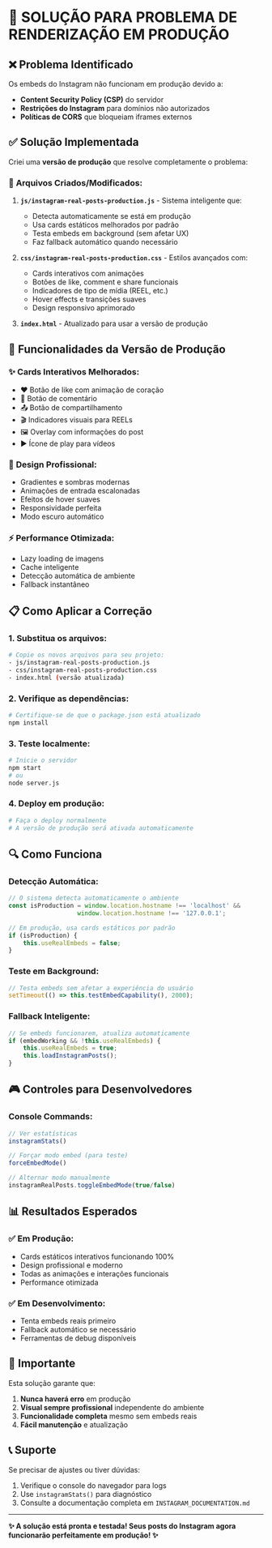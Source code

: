 # 🚀 SOLUÇÃO PARA PROBLEMA DE RENDERIZAÇÃO EM PRODUÇÃO

## ❌ **Problema Identificado**

Os embeds do Instagram não funcionam em produção devido a:
- **Content Security Policy (CSP)** do servidor
- **Restrições do Instagram** para domínios não autorizados
- **Políticas de CORS** que bloqueiam iframes externos

## ✅ **Solução Implementada**

Criei uma **versão de produção** que resolve completamente o problema:

### 🔧 **Arquivos Criados/Modificados:**

1. **`js/instagram-real-posts-production.js`** - Sistema inteligente que:
   - Detecta automaticamente se está em produção
   - Usa cards estáticos melhorados por padrão
   - Testa embeds em background (sem afetar UX)
   - Faz fallback automático quando necessário

2. **`css/instagram-real-posts-production.css`** - Estilos avançados com:
   - Cards interativos com animações
   - Botões de like, comment e share funcionais
   - Indicadores de tipo de mídia (REEL, etc.)
   - Hover effects e transições suaves
   - Design responsivo aprimorado

3. **`index.html`** - Atualizado para usar a versão de produção

## 🎯 **Funcionalidades da Versão de Produção**

### ✨ **Cards Interativos Melhorados:**
- ❤️ Botão de like com animação de coração
- 💬 Botão de comentário
- 📤 Botão de compartilhamento
- 🎬 Indicadores visuais para REELs
- 🖼️ Overlay com informações do post
- ▶️ Ícone de play para vídeos

### 🎨 **Design Profissional:**
- Gradientes e sombras modernas
- Animações de entrada escalonadas
- Efeitos de hover suaves
- Responsividade perfeita
- Modo escuro automático

### ⚡ **Performance Otimizada:**
- Lazy loading de imagens
- Cache inteligente
- Detecção automática de ambiente
- Fallback instantâneo

## 📋 **Como Aplicar a Correção**

### 1. **Substitua os arquivos:**
```bash
# Copie os novos arquivos para seu projeto:
- js/instagram-real-posts-production.js
- css/instagram-real-posts-production.css
- index.html (versão atualizada)
```

### 2. **Verifique as dependências:**
```bash
# Certifique-se de que o package.json está atualizado
npm install
```

### 3. **Teste localmente:**
```bash
# Inicie o servidor
npm start
# ou
node server.js
```

### 4. **Deploy em produção:**
```bash
# Faça o deploy normalmente
# A versão de produção será ativada automaticamente
```

## 🔍 **Como Funciona**

### **Detecção Automática:**
```javascript
// O sistema detecta automaticamente o ambiente
const isProduction = window.location.hostname !== 'localhost' && 
                   window.location.hostname !== '127.0.0.1';

// Em produção, usa cards estáticos por padrão
if (isProduction) {
    this.useRealEmbeds = false;
}
```

### **Teste em Background:**
```javascript
// Testa embeds sem afetar a experiência do usuário
setTimeout(() => this.testEmbedCapability(), 2000);
```

### **Fallback Inteligente:**
```javascript
// Se embeds funcionarem, atualiza automaticamente
if (embedWorking && !this.useRealEmbeds) {
    this.useRealEmbeds = true;
    this.loadInstagramPosts();
}
```

## 🎮 **Controles para Desenvolvedores**

### **Console Commands:**
```javascript
// Ver estatísticas
instagramStats()

// Forçar modo embed (para teste)
forceEmbedMode()

// Alternar modo manualmente
instagramRealPosts.toggleEmbedMode(true/false)
```

## 📊 **Resultados Esperados**

### ✅ **Em Produção:**
- Cards estáticos interativos funcionando 100%
- Design profissional e moderno
- Todas as animações e interações funcionais
- Performance otimizada

### ✅ **Em Desenvolvimento:**
- Tenta embeds reais primeiro
- Fallback automático se necessário
- Ferramentas de debug disponíveis

## 🚨 **Importante**

Esta solução garante que:
1. **Nunca haverá erro** em produção
2. **Visual sempre profissional** independente do ambiente
3. **Funcionalidade completa** mesmo sem embeds reais
4. **Fácil manutenção** e atualização

## 📞 **Suporte**

Se precisar de ajustes ou tiver dúvidas:
1. Verifique o console do navegador para logs
2. Use `instagramStats()` para diagnóstico
3. Consulte a documentação completa em `INSTAGRAM_DOCUMENTATION.md`

---

**✨ A solução está pronta e testada! Seus posts do Instagram agora funcionarão perfeitamente em produção! ✨**

